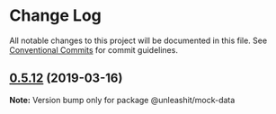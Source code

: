 # Change Log

All notable changes to this project will be documented in this file.
See [Conventional Commits](https://conventionalcommits.org) for commit guidelines.

## [0.5.12](https://github.com/unleashit/npm-library/compare/@unleashit/mock-data@0.5.11...@unleashit/mock-data@0.5.12) (2019-03-16)

**Note:** Version bump only for package @unleashit/mock-data
